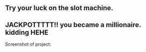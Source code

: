 Try your luck on the slot machine. 
-
JACKPOTTTTT!! you became a millionaire. kidding HEHE
-
Screenshot of project:

